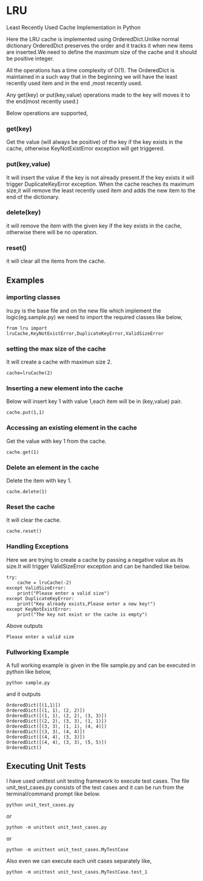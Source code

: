 # LRU
Least Recently Used Cache Implementation in Python

Here the LRU cache is implemented using OrderedDict.Unlike normal dictionary OrderedDict preserves the order and it tracks it when new items are inserted.We need to define the  maximum size of the cache and it should be positive integer. 

All the operations has a time complexity of O(1). The OrderedDict is maintained in a such way that in the beginning we will have the least recently used item and in the end ,most recently used.

Any get(key) or put(key,value) operations made to the key will moves it to the end(most recently used.)

Below operations are supported,

### get(key)
Get the value (will always be positive) of the key if the key exists in the cache, otherwise KeyNotExistError exception will get triggered.

### put(key,value)
It will insert the value if the key is not already present.If the key exists it will trigger DuplicateKeyError exception.
When the cache reaches its maximum size,it will remove the least recently used item and adds the new item to the end of the dictionary.

### delete(key)
it will remove the item with the given key if the key exists in the cache, otherwise there will be no operation.

### reset()
it will clear all the items from the cache.

## Examples 

### importing classes

lru.py is the base file and on the new file which implement the logic(eg.sample.py) we need to import the required classes like below,

```
from lru import lruCache,KeyNotExistError,DuplicateKeyError,ValidSizeError

```

### setting the max size of the cache

It will create a cache with maximun size 2.
```
cache=lruCache(2)

```
### Inserting a new element into the cache

Below will insert key 1 with value 1,each item will be in (key,value) pair.
```
cache.put(1,1)

```
### Accessing an existing element in the cache

Get the value with key 1 from the cache.
```
cache.get(1)

```
### Delete an element in the cache

Delete the item with key 1.
```
cache.delete(1)

```
### Reset the cache

It will clear the cache.
```
cache.reset()

```
### Handling Exceptions 

Here we are trying to create a cache by passing a negative value as its size.It will trigger ValidSizeError exception and can be handled like below.
```
try:
    cache = lruCache(-2)
except ValidSizeError:
    print("Please enter a valid size")
except DuplicateKeyError:
    print("Key already exists,Please enter a new key!")
except KeyNotExistError:
    print("The key not exist or the cache is empty")

```
Above outputs

```
Please enter a valid size
```
### Fullworking Example

A full working example is given in the file sample.py and can be executed in python like below,

```
python sample.py
```
and it outputs
```
OrderedDict([(1,1)])
OrderedDict([(1, 1), (2, 2)])
OrderedDict([(1, 1), (2, 2), (3, 3)])
OrderedDict([(2, 2), (3, 3), (1, 1)])
OrderedDict([(3, 3), (1, 1), (4, 4)])
OrderedDict([(3, 3), (4, 4)])
OrderedDict([(4, 4), (3, 3)])
OrderedDict([(4, 4), (3, 3), (5, 5)])
OrderedDict()
```

## Executing Unit Tests

I have used unittest unit testing framework to execute test cases. The file unit_test_cases.py consists of the test cases and it can be run from the terminal/command prompt like below.
```
python unit_test_cases.py
```
or
```
python -m unittest unit_test_cases.py
```
or
```
python -m unittest unit_test_cases.MyTestCase
```
Also even we can execute each unit cases separately like,
```
python -m unittest unit_test_cases.MyTestCase.test_1
```

